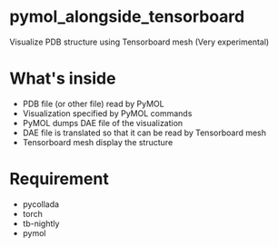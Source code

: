 # pymol_alongside_tensorboard
Visualize PDB structure using Tensorboard mesh (Very experimental)

# What's inside

* PDB file (or other file) read by PyMOL
* Visualization specified by PyMOL commands
* PyMOL dumps DAE file of the visualization
* DAE file is translated so that it can be read by Tensorboard mesh
* Tensorboard mesh display the structure

# Requirement

* pycollada
* torch
* tb-nightly
* pymol
